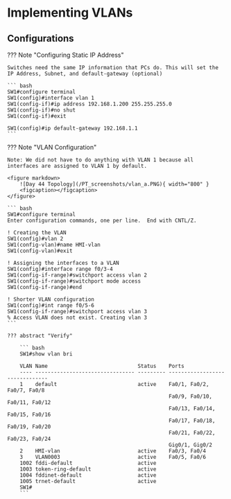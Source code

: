# Implementing VLANs

## Configurations

??? Note "Configuring Static IP Address"

    Switches need the same IP information that PCs do. This will set the IP Address, Subnet, and default-gateway (optional)

    ``` bash
    SW1#configure terminal
    SW1(config)#interface vlan 1
    SW1(config-if)#ip address 192.168.1.200 255.255.255.0
    SW1(config-if)#no shut
    SW1(config-if)#exit

    SW1(config)#ip default-gateway 192.168.1.1
    ```

??? Note "VLAN Configuration"

    Note: We did not have to do anything with VLAN 1 because all interfaces are assigned to VLAN 1 by default.

    <figure markdown>
        ![Day 44 Topology](/PT_screenshots/vlan_a.PNG){ width="800" }
        <figcaption></figcaption>
    </figure>

    ``` bash
    SW1#configure terminal
    Enter configuration commands, one per line.  End with CNTL/Z.

    ! Creating the VLAN
    SW1(config)#vlan 2
    SW1(config-vlan)#name HMI-vlan
    SW1(config-vlan)#exit

    ! Assigning the interfaces to a VLAN
    SW1(config)#interface range f0/3-4
    SW1(config-if-range)#switchport access vlan 2
    SW1(config-if-range)#switchport mode access
    SW1(config-if-range)#end

    ! Shorter VLAN configuration
    SW1(config)#int range f0/5-6
    SW1(config-if-range)#switchport access vlan 3
    % Access VLAN does not exist. Creating vlan 3
    ```

    ??? abstract "Verify"

        ``` bash
        SW1#show vlan bri

        VLAN Name                             Status    Ports
        ---- -------------------------------- --------- -------------------------------
        1    default                          active    Fa0/1, Fa0/2, Fa0/7, Fa0/8
                                                        Fa0/9, Fa0/10, Fa0/11, Fa0/12
                                                        Fa0/13, Fa0/14, Fa0/15, Fa0/16
                                                        Fa0/17, Fa0/18, Fa0/19, Fa0/20
                                                        Fa0/21, Fa0/22, Fa0/23, Fa0/24
                                                        Gig0/1, Gig0/2
        2    HMI-vlan                         active    Fa0/3, Fa0/4
        3    VLAN0003                         active    Fa0/5, Fa0/6
        1002 fddi-default                     active    
        1003 token-ring-default               active    
        1004 fddinet-default                  active    
        1005 trnet-default                    active    
        SW1#
        ```